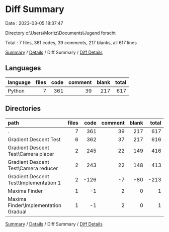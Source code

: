 # Diff Summary

Date : 2023-03-05 18:37:47

Directory c:\\Users\\Moritz\\Documents\\Jugend forscht

Total : 7 files,  361 codes, 39 comments, 217 blanks, all 617 lines

[Summary](results.md) / [Details](details.md) / Diff Summary / [Diff Details](diff-details.md)

## Languages
| language | files | code | comment | blank | total |
| :--- | ---: | ---: | ---: | ---: | ---: |
| Python | 7 | 361 | 39 | 217 | 617 |

## Directories
| path | files | code | comment | blank | total |
| :--- | ---: | ---: | ---: | ---: | ---: |
| . | 7 | 361 | 39 | 217 | 617 |
| Gradient Descent Test | 6 | 362 | 37 | 217 | 616 |
| Gradient Descent Test\\Camera placer | 2 | 245 | 22 | 149 | 416 |
| Gradient Descent Test\\Camera reducer | 2 | 243 | 22 | 148 | 413 |
| Gradient Descent Test\\Implementation 1 | 2 | -126 | -7 | -80 | -213 |
| Maxima Finder | 1 | -1 | 2 | 0 | 1 |
| Maxima Finder\\Implementation Gradual | 1 | -1 | 2 | 0 | 1 |

[Summary](results.md) / [Details](details.md) / Diff Summary / [Diff Details](diff-details.md)